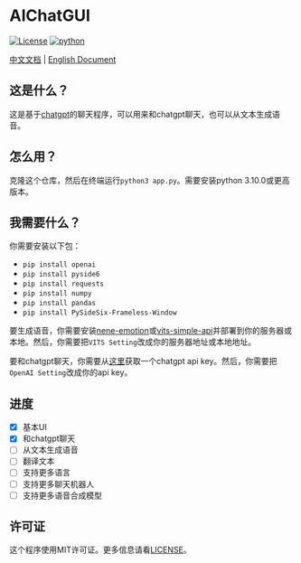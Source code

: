 # AIChatGUI
[![License](https://img.shields.io/badge/license-MIT-green)](LICENSE)
[![python](https://img.shields.io/badge/python-3.10%2B-green)](https://www.python.org/)

[中文文档](README_zh.md) | [English Document](README.md)
## 这是什么？
这是基于[chatgpt](https://chatgpt.com/)的聊天程序，可以用来和chatgpt聊天，也可以从文本生成语音。

## 怎么用？
克隆这个仓库，然后在终端运行`python3 app.py`。需要安装python 3.10.0或更高版本。

## 我需要什么？
你需要安装以下包：
- `pip install openai`
- `pip install pyside6`
- `pip install requests`
- `pip install numpy`
- `pip install pandas`
- `pip install PySideSix-Frameless-Window`

要生成语音，你需要安装[nene-emotion](https://huggingface.co/spaces/innnky/nene-emotion/tree/main)或[vits-simple-api](https://github.com/Artrajz/vits-simple-api)并部署到你的服务器或本地。然后，你需要把`VITS Setting`改成你的服务器地址或本地地址。

要和chatgpt聊天，你需要从[这里](https://api.chatgpt.com/)获取一个chatgpt api key。然后，你需要把`OpenAI Setting`改成你的api key。

## 进度
- [x] 基本UI
- [x] 和chatgpt聊天
- [ ] 从文本生成语音
- [ ] 翻译文本
- [ ] 支持更多语言
- [ ] 支持更多聊天机器人
- [ ] 支持更多语音合成模型

## 许可证
这个程序使用MIT许可证。更多信息请看[LICENSE](LICENSE)。